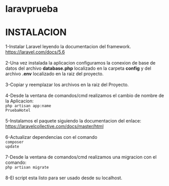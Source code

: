 # laravprueba

# INSTALACION
1-Instalar Laravel leyendo la documentacion del framework.<br>
https://laravel.com/docs/5.6<br><br>
2-Una vez instalada la aplicacion configuramos la conexion de base de datos del archivo <b>database.php</b> localizado en la carpeta <b>config</b> y del archivo <b>.env</b> localizado en la raiz del proyecto.<br><br>
3-Copiar y reemplazar los archivos en la raiz del Proyecto.<br><br>
4-Desde la ventana de comandos/cmd realizamos el cambio de nombre de la Aplicacion:<br>
	<code>php artisan app:name PruebaHotel</code><br><br>
5-Instalamos el paquete siguiendo la documentacion del enlace:<br>
	https://laravelcollective.com/docs/master/html<br><br>
6-Actualizar dependencias con el comando<br>
	<code>composer update</code><br><br>
7-Desde la ventana de comandos/cmd realizamos una migracion con el comando:<br>
	<code>php artisan migrate</code><br><br>
8-El script esta listo para ser usado desde su localhost.<br>
